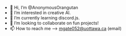 - 👋 Hi, I’m @AnonymousOrangutan
- 👀 I’m interested in creative AI.
- 🌱 I’m currently learning discord.js.
- 💞️ I’m looking to collaborate on fun projects!
- 📫 How to reach me --> mgate052@uottawa.ca (email)

<!---
AnonymousOrangutan/AnonymousOrangutan is a ✨ special ✨ repository because its `README.md` (this file) appears on your GitHub profile.
You can click the Preview link to take a look at your changes.
--->
